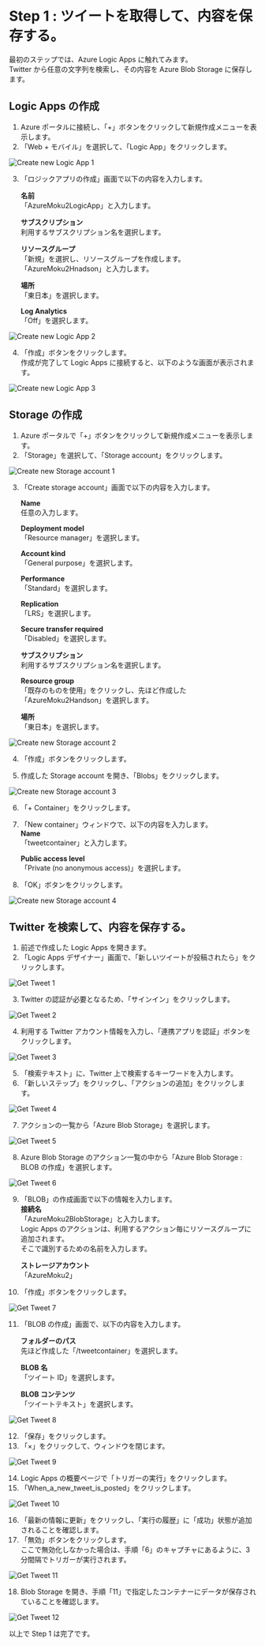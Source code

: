 # Step 1 : ツイートを取得して、内容を保存する。
最初のステップでは、Azure Logic Apps に触れてみます。  
Twitter から任意の文字列を検索し、その内容を Azure Blob Storage に保存します。

## Logic Apps の作成
1. Azure ポータルに接続し、「+」ボタンをクリックして新規作成メニューを表示します。  
2. 「Web + モバイル」を選択して、「Logic App」をクリックします。

![Create new Logic App 1](./assets/Step1/01.png)
 
3. 「ロジックアプリの作成」画面で以下の内容を入力します。  

    **名前**  
    「AzureMoku2LogicApp」と入力します。

    **サブスクリプション**  
    利用するサブスクリプション名を選択します。    
    
    **リソースグループ**  
    「新規」を選択し、リソースグループを作成します。  
    「AzureMoku2Hnadson」と入力します。
    
    **場所**  
    「東日本」を選択します。
    
    **Log Analytics**  
    「Off」を選択します。

![Create new Logic App 2](./assets/Step1/02.png)

4. 「作成」ボタンをクリックします。  
    作成が完了して Logic Apps に接続すると、以下のような画面が表示されます。

![Create new Logic App 3](./assets/Step1/03.png)

## Storage の作成
1. Azure ポータルで「+」ボタンをクリックして新規作成メニューを表示します。  
2. 「Storage」を選択して、「Storage account」をクリックします。

![Create new Storage account 1](./assets/Step1/04.png)

3. 「Create storage account」画面で以下の内容を入力します。

    **Name**  
    任意の入力します。

    **Deployment model**  
    「Resource manager」を選択します。

    **Account kind**  
    「General purpose」を選択します。

    **Performance**  
    「Standard」を選択します。

    **Replication**  
    「LRS」を選択します。

    **Secure transfer required**  
    「Disabled」を選択します。

    **サブスクリプション**  
    利用するサブスクリプション名を選択します。

    **Resource group**  
    「既存のものを使用」をクリックし、先ほど作成した「AzureMoku2Handson」を選択します。

    **場所**  
    「東日本」を選択します。

![Create new Storage account 2](./assets/Step1/05.png)

4. 「作成」ボタンをクリックします。

5. 作成した Storage account を開き、「Blobs」をクリックします。

![Create new Storage account 3](./assets/Step1/06.png)

6. 「+ Container」をクリックします。
7. 「New container」ウィンドウで、以下の内容を入力します。  
    **Name**  
    「tweetcontainer」と入力します。

    **Public access level**  
    「Private (no anonymous access)」を選択します。
8. 「OK」ボタンをクリックします。

![Create new Storage account 4](./assets/Step1/07.png)

## Twitter を検索して、内容を保存する。
1. 前述で作成した Logic Apps を開きます。
2. 「Logic Apps デザイナー」画面で、「新しいツイートが投稿されたら」をクリックします。

![Get Tweet 1](./assets/Step1/07.png)

3. Twitter の認証が必要となるため、「サインイン」をクリックします。

![Get Tweet 2](./assets/Step1/08.png)

4. 利用する Twitter アカウント情報を入力し、「連携アプリを認証」ボタンをクリックします。

![Get Tweet 3](./assets/Step1/09.png)

5. 「検索テキスト」に、Twitter 上で検索するキーワードを入力します。
6. 「新しいステップ」をクリックし、「アクションの追加」をクリックします。

![Get Tweet 4](./assets/Step1/10.png)

7. アクションの一覧から「Azure Blob Storage」を選択します。

![Get Tweet 5](./assets/Step1/11.png)

8. Azure Blob Storage のアクション一覧の中から「Azure Blob Storage : BLOB の作成」を選択します。

![Get Tweet 6](./assets/Step1/12.png)

9. 「BLOB」の作成画面で以下の情報を入力します。  
    **接続名**  
    「AzureMoku2BlobStorage」と入力します。  
    Logic Apps のアクションは、利用するアクション毎にリソースグループに追加されます。  
    そこで識別するための名前を入力します。

    **ストレージアカウント**  
    「AzureMoku2」

10. 「作成」ボタンをクリックします。

![Get Tweet 7](./assets/Step1/13.png)

11. 「BLOB の作成」画面で、以下の内容を入力します。

    **フォルダーのパス**  
    先ほど作成した「/tweetcontainer」を選択します。

    **BLOB 名**  
    「ツイート ID」を選択します。

    **BLOB コンテンツ**  
    「ツイートテキスト」を選択します。

![Get Tweet 8](./assets/Step1/14.png)

12. 「保存」をクリックします。
13. 「×」をクリックして、ウィンドウを閉じます。

![Get Tweet 9](./assets/Step1/15.png)

14. Logic Apps の概要ページで「トリガーの実行」をクリックします。
15. 「When_a_new_tweet_is_posted」をクリックします。

![Get Tweet 10](./assets/Step1/16.png)

16. 「最新の情報に更新」をクリックし、「実行の履歴」に「成功」状態が追加されることを確認します。
17. 「無効」ボタンをクリックします。  
    ここで無効化しなかった場合は、手順「6」のキャプチャにあるように、3 分間隔でトリガーが実行されます。

![Get Tweet 11](./assets/Step1/17.png)

18. Blob Storage を開き、手順「11」で指定したコンテナーにデータが保存されていることを確認します。

![Get Tweet 12](./assets/Step1/18.png)

以上で Step 1 は完了です。  

